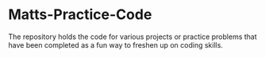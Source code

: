 # Matts-Practice-Code
The repository holds the code for various projects or practice problems that have been completed as a fun way to freshen up on coding skills.
